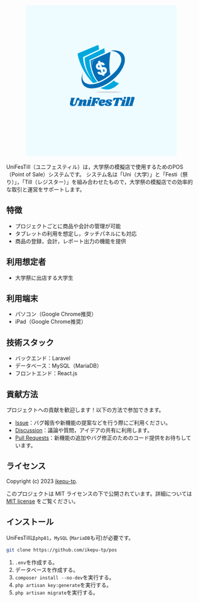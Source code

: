 <p align="center">
<img src="./public/assets/img/logo.png" width="400" alt="UniFesTill Logo">
</p>

UniFesTill（ユニフェスティル）は，大学祭の模擬店で使用するためのPOS（Point of Sale）システムです。
システム名は「Uni（大学）」と「Festi（祭り）」，「Till（レジスター）」を組み合わせたもので，大学祭の模擬店での効率的な取引と運営をサポートします。

## 特徴

- プロジェクトごとに商品や会計の管理が可能
- タブレットの利用を想定し，タッチパネルにも対応
- 商品の登録，会計，レポート出力の機能を提供

## 利用想定者

- 大学祭に出店する大学生

## 利用端末

- パソコン（Google Chrome推奨）
- iPad（Google Chrome推奨）

## 技術スタック

- バックエンド：Laravel
- データベース：MySQL（MariaDB）
- フロントエンド：React.js

## 貢献方法

プロジェクトへの貢献を歓迎します！以下の方法で参加できます。

- [Issue](https://github.com/ikepu-tp/unifestill/issues)：バグ報告や新機能の提案などを行う際にご利用ください。
- [Discussion](https://github.com/ikepu-tp/unifestill/discussions)：議論や質問，アイデアの共有に利用します。
- [Pull Requests](https://github.com/ikepu-tp/unifestill/pulls)：新機能の追加やバグ修正のためのコード提供をお待ちしています。

## ライセンス

Copyright (c) 2023 [ikepu-tp](https://github.com/ikepu-tp).

このプロジェクトは MIT ライセンスの下で公開されています。詳細については  [MIT license](https://opensource.org/licenses/MIT) をご覧ください。

## インストール

UniFesTillは`php81`，`MySQL` (`MariaDB`も可)が必要です。

```bash
git clone https://github.com/ikepu-tp/pos
```

1. `.env`を作成する。
2. データベースを作成する。
3. `composer install --no-dev`を実行する。
4. `php artisan key:generate`を実行する。
5. `php artisan migrate`を実行する。
